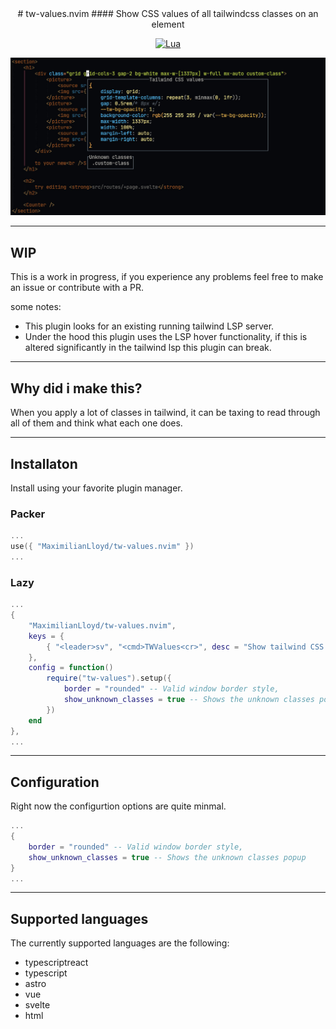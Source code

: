 <div align="center">
# tw-values.nvim
#### Show CSS values of all tailwindcss classes on an element

[![Lua](https://img.shields.io/badge/Lua-blue.svg?style=for-the-badge&logo=lua)](http://www.lua.org)
</div>

![Preview of tw-values.nvim in neovim](/preview.jpg)

---

## WIP

This is a work in progress, if you experience any problems feel free to make an issue or contribute with a PR.

some notes:
- This plugin looks for an existing running tailwind LSP server.
- Under the hood this plugin uses the LSP hover functionality, if this is altered significantly in the tailwind lsp this plugin can break.

---

## Why did i make this?

When you apply a lot of classes in tailwind, it can be taxing to read through all of them and think what each one does.

---

## Installaton

Install using your favorite plugin manager.

### Packer

```lua
...
use({ "MaximilianLloyd/tw-values.nvim" })
...
```

### Lazy
```lua
...
{
    "MaximilianLloyd/tw-values.nvim",
    keys = {
        { "<leader>sv", "<cmd>TWValues<cr>", desc = "Show tailwind CSS values" },
    },
    config = function()
        require("tw-values").setup({
            border = "rounded" -- Valid window border style,
            show_unknown_classes = true -- Shows the unknown classes popup
        })
    end
},
...
```

---

## Configuration

Right now the configurtion options are quite minmal.

```lua
...
{
    border = "rounded" -- Valid window border style,
    show_unknown_classes = true -- Shows the unknown classes popup
}
...
```
---

## Supported languages
The currently supported languages are the following:
- typescriptreact
- typescript
- astro
- vue
- svelte
- html

